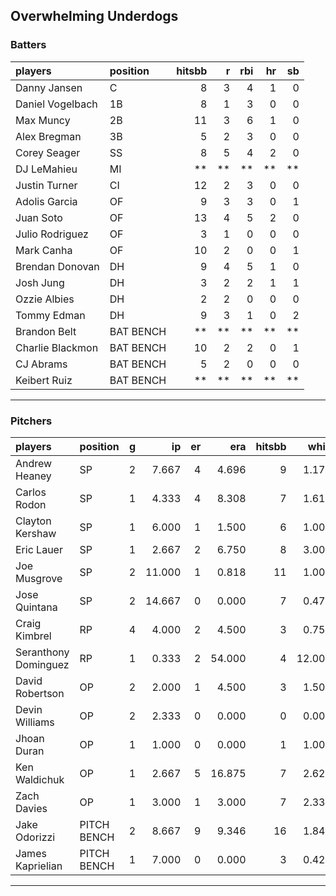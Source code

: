 ## Overwhelming Underdogs

### Batters

 
|players          |position  | hitsbb|  r| rbi| hr| sb| 
|:----------------|:---------|------:|--:|---:|--:|--:| 
|Danny Jansen     |C         |      8|  3|   4|  1|  0| 
|Daniel Vogelbach |1B        |      8|  1|   3|  0|  0| 
|Max Muncy        |2B        |     11|  3|   6|  1|  0| 
|Alex Bregman     |3B        |      5|  2|   3|  0|  0| 
|Corey Seager     |SS        |      8|  5|   4|  2|  0| 
|DJ LeMahieu      |MI        |     **| **|  **| **| **| 
|Justin Turner    |CI        |     12|  2|   3|  0|  0| 
|Adolis Garcia    |OF        |      9|  3|   3|  0|  1| 
|Juan Soto        |OF        |     13|  4|   5|  2|  0| 
|Julio Rodriguez  |OF        |      3|  1|   0|  0|  0| 
|Mark Canha       |OF        |     10|  2|   0|  0|  1| 
|Brendan Donovan  |DH        |      9|  4|   5|  1|  0| 
|Josh Jung        |DH        |      3|  2|   2|  1|  1| 
|Ozzie Albies     |DH        |      2|  2|   0|  0|  0| 
|Tommy Edman      |DH        |      9|  3|   1|  0|  2| 
|Brandon Belt     |BAT BENCH |     **| **|  **| **| **| 
|Charlie Blackmon |BAT BENCH |     10|  2|   2|  0|  1| 
|CJ Abrams        |BAT BENCH |      5|  2|   0|  0|  0| 
|Keibert Ruiz     |BAT BENCH |     **| **|  **| **| **| 

* * *

### Pitchers

 
|players              |position    |  g|     ip| er|    era| hitsbb|   whip| so|  w| sv| 
|:--------------------|:-----------|--:|------:|--:|------:|------:|------:|--:|--:|--:| 
|Andrew Heaney        |SP          |  2|  7.667|  4|  4.696|      9|  1.174| 13|  0|  0| 
|Carlos Rodon         |SP          |  1|  4.333|  4|  8.308|      7|  1.615|  7|  0|  0| 
|Clayton Kershaw      |SP          |  1|  6.000|  1|  1.500|      6|  1.000| 10|  1|  0| 
|Eric Lauer           |SP          |  1|  2.667|  2|  6.750|      8|  3.000|  3|  0|  0| 
|Joe Musgrove         |SP          |  2| 11.000|  1|  0.818|     11|  1.000| 12|  1|  0| 
|Jose Quintana        |SP          |  2| 14.667|  0|  0.000|      7|  0.477| 12|  1|  0| 
|Craig Kimbrel        |RP          |  4|  4.000|  2|  4.500|      3|  0.750|  2|  2|  0| 
|Seranthony Dominguez |RP          |  1|  0.333|  2| 54.000|      4| 12.000|  0|  0|  0| 
|David Robertson      |OP          |  2|  2.000|  1|  4.500|      3|  1.500|  1|  0|  0| 
|Devin Williams       |OP          |  2|  2.333|  0|  0.000|      0|  0.000|  5|  0|  2| 
|Jhoan Duran          |OP          |  1|  1.000|  0|  0.000|      1|  1.000|  2|  0|  1| 
|Ken Waldichuk        |OP          |  1|  2.667|  5| 16.875|      7|  2.625|  3|  0|  0| 
|Zach Davies          |OP          |  1|  3.000|  1|  3.000|      7|  2.333|  3|  0|  0| 
|Jake Odorizzi        |PITCH BENCH |  2|  8.667|  9|  9.346|     16|  1.846| 11|  0|  0| 
|James Kaprielian     |PITCH BENCH |  1|  7.000|  0|  0.000|      3|  0.429|  6|  1|  0| 


* * *


